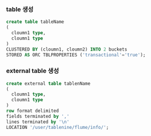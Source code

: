 ### table 생성

``` sql
create table tableName
(
  cloumn1 type,
  cloumn1 type
)
CLUSTERED BY (cloumn1, cloumn2) INTO 2 buckets
STORED AS ORC TBLPROPERTIES ('transactional'='true');
```
### external table 생성

``` sql
create external table tablenName
(
  cloumn1 type,
  cloumn1 type
)
row format delimited 
fields terminated by ','
lines terminated by '\n'
LOCATION '/user/tablenine/flume/info/';
```
